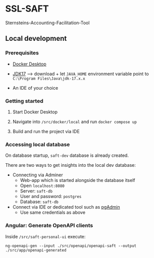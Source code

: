 # SSL-SAFT

Sternsteins-Accounting-Facilitation-Tool

## Local development

### Prerequisites

- [Docker Desktop](https://www.docker.com/products/docker-desktop/)

- [JDK17](https://www.oracle.com/java/technologies/downloads/#jdk17-windows) --> download + let `JAVA_HOME` environment variable point to `C:\Program Files\Java\jdk-17.x.x`

- An IDE of your choice

### Getting started

1. Start Docker Desktop

2. Navigate into `/src/docker/local` and run `docker compose up`

3. Build and run the project via IDE

### Accessing local database

On database startup, `saft-dev` database is already created.

There are two ways to get insights into the local dev database:

- Connecting via Adminer
  - Web-app which is started alongside the database itself
  - Open `localhost:8080`
  - Server: `saft-db`
  - User and password: `postgres`
  - Database: `saft-db`
- Connect via IDE or dedicated tool such as [pgAdmin](https://www.pgadmin.org/)
  - Use same credentials as above

### Angular: Generate OpenAPI clients

Inside `/src/saft-personal-ui` execute:

```text
ng-openapi-gen --input ./src/openapi/openapi-saft --output ./src/app/openapi-generated
```
